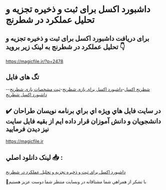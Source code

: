 # داشبورد اکسل برای ثبت و ذخیره تجزیه و تحلیل عملکرد در شطرنج

## برای دریافت داشبورد اکسل برای ثبت و ذخیره تجزیه و تحلیل عملکرد در شطرنج به لینک زیر بروید 👇

https://magicfile.ir/?p=2478

## تگ های فایل

-[شطرنج اکسل](https://magicfile.ir/product/%d8%a7%da%a9%d8%b3%d9%84-%d8%a8%d8%b1%d8%a7%db%8c-%d8%ab%d8%a8%d8%aa-%d9%88-%d8%b0%d8%ae%db%8c%d8%b1%d9%87%d8%aa%d8%ac%d8%b2%db%8c%d9%87-%d9%88-%d8%aa%d8%ad%d9%84%db%8c%d9%84-%d8%b9%d9%85%d9%84%da%a9%d8%b1%d8%af-%d8%af%d8%b1%d8%b4%d8%b7%d8%b1%d9%86%d8%ac/)-[داشبورد اکسل برای بازی شطرنج](https://magicfile.ir/product/%d8%a7%da%a9%d8%b3%d9%84-%d8%a8%d8%b1%d8%a7%db%8c-%d8%ab%d8%a8%d8%aa-%d9%88-%d8%b0%d8%ae%db%8c%d8%b1%d9%87%d8%aa%d8%ac%d8%b2%db%8c%d9%87-%d9%88-%d8%aa%d8%ad%d9%84%db%8c%d9%84-%d8%b9%d9%85%d9%84%da%a9%d8%b1%d8%af-%d8%af%d8%b1%d8%b4%d8%b7%d8%b1%d9%86%d8%ac/)-[ثبت مشخصات بازی شطرنج](https://magicfile.ir/product/%d8%a7%da%a9%d8%b3%d9%84-%d8%a8%d8%b1%d8%a7%db%8c-%d8%ab%d8%a8%d8%aa-%d9%88-%d8%b0%d8%ae%db%8c%d8%b1%d9%87%d8%aa%d8%ac%d8%b2%db%8c%d9%87-%d9%88-%d8%aa%d8%ad%d9%84%db%8c%d9%84-%d8%b9%d9%85%d9%84%da%a9%d8%b1%d8%af-%d8%af%d8%b1%d8%b4%d8%b7%d8%b1%d9%86%d8%ac/)-[داشبورد اکسل شطرنج](https://magicfile.ir/product/%d8%a7%da%a9%d8%b3%d9%84-%d8%a8%d8%b1%d8%a7%db%8c-%d8%ab%d8%a8%d8%aa-%d9%88-%d8%b0%d8%ae%db%8c%d8%b1%d9%87%d8%aa%d8%ac%d8%b2%db%8c%d9%87-%d9%88-%d8%aa%d8%ad%d9%84%db%8c%d9%84-%d8%b9%d9%85%d9%84%da%a9%d8%b1%d8%af-%d8%af%d8%b1%d8%b4%d8%b7%d8%b1%d9%86%d8%ac/)

## ✔️ در سايت فايل هاي ويژه اي براي برنامه نويسان طراحان دانشجويان و دانش آموزان قرار داده ايم از بقيه فايل سايت نيز ديدن فرماييد

https://magicfile.ir


## لينک دانلود اصلي 📥 :

[داشبورد اکسل برای ثبت و ذخیره تجزیه و تحلیل عملکرد در شطرنج](https://magicfile.ir/product/%d8%a7%da%a9%d8%b3%d9%84-%d8%a8%d8%b1%d8%a7%db%8c-%d8%ab%d8%a8%d8%aa-%d9%88-%d8%b0%d8%ae%db%8c%d8%b1%d9%87%d8%aa%d8%ac%d8%b2%db%8c%d9%87-%d9%88-%d8%aa%d8%ad%d9%84%db%8c%d9%84-%d8%b9%d9%85%d9%84%da%a9%d8%b1%d8%af-%d8%af%d8%b1%d8%b4%d8%b7%d8%b1%d9%86%d8%ac/) 


🙏با تشکر از همراهي شما مشتاقانه در وبسایت منتظر شما دوست عزیز هستیم

